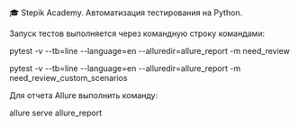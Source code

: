:mortar_board: Stepik Academy. Автоматизация тестирования на Python.

Запуск тестов выполняется через командную строку командами:

pytest -v --tb=line --language=en --alluredir=allure_report -m need_review

pytest -v --tb=line --language=en --alluredir=allure_report -m need_review_custom_scenarios


Для отчета Allure выполнить команду:

allure serve allure_report
